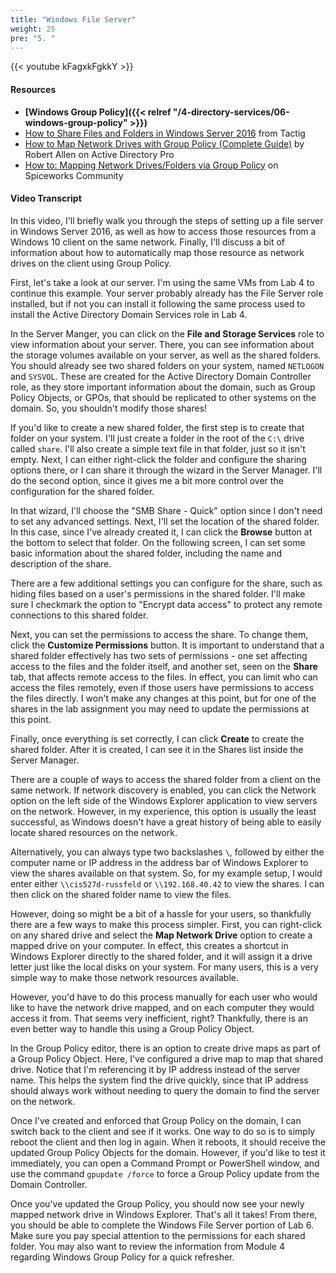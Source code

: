 ```yaml
---
title: "Windows File Server"
weight: 25
pre: "5. "
---
```


{{< youtube kFagxkFgkkY >}}

#### Resources

* **[Windows Group Policy]({{< relref "/4-directory-services/06-windows-group-policy" >}})**
* [How to Share Files and Folders in Windows Server 2016](https://www.tactig.com/share-files-folders-windows-server-2016/) from Tactig
* [How to Map Network Drives with Group Policy (Complete Guide)](https://activedirectorypro.com/map-network-drives-with-group-policy/) by Robert Allen on Active Directory Pro
* [How to: Mapping Network Drives/Folders via Group Policy](https://community.spiceworks.com/how_to/79280-mapping-network-drives-folders-via-group-policy) on Spiceworks Community

#### Video Transcript

In this video, I'll briefly walk you through the steps of setting up a file server in Windows Server 2016, as well as how to access those resources from a Windows 10 client on the same network. Finally, I'll discuss a bit of information about how to automatically map those resource as network drives on the client using Group Policy.

First, let's take a look at our server. I'm using the same VMs from Lab 4 to continue this example. Your server probably already has the File Server role installed, but if not you can install it following the same process used to install the Active Directory Domain Services role in Lab 4.

In the Server Manger, you can click on the **File and Storage Services** role to view information about your server. There, you can see information about the storage volumes available on your server, as well as the shared folders. You should already see two shared folders on your system, named `NETLOGON` and `SYSVOL`. These are created for the Active Directory Domain Controller role, as they store important information about the domain, such as Group Policy Objects, or GPOs, that should be replicated to other systems on the domain. So, you shouldn't modify those shares!

If you'd like to create a new shared folder, the first step is to create that folder on your system. I'll just create a folder in the root of the `C:\` drive called `share`. I'll also create a simple text file in that folder, just so it isn't empty. Next, I can either right-click the folder and configure the sharing options there, or I can share it through the wizard in the Server Manager. I'll do the second option, since it gives me a bit more control over the configuration for the shared folder.

In that wizard, I'll choose the "SMB Share - Quick" option since I don't need to set any advanced settings. Next, I'll set the location of the shared folder. In this case, since I've already created it, I can click the **Browse** button at the bottom to select that folder. On the following screen, I can set some basic information about the shared folder, including the name and description of the share.

There are a few additional settings you can configure for the share, such as hiding files based on a user's permissions in the shared folder. I'll make sure I checkmark the option to "Encrypt data access" to protect any remote connections to this shared folder.

Next, you can set the permissions to access the share. To change them, click the **Customize Permissions** button. It is important to understand that a shared folder effectively has two sets of permissions - one set affecting access to the files and the folder itself, and another set, seen on the **Share** tab, that affects remote access to the files. In effect, you can limit who can access the files remotely, even if those users have permissions to access the files directly. I won't make any changes at this point, but for one of the shares in the lab assignment you may need to update the permissions at this point.

Finally, once everything is set correctly, I can click **Create** to create the shared folder. After it is created, I can see it in the Shares list inside the Server Manager.

There are a couple of ways to access the shared folder from a client on the same network. If network discovery is enabled, you can click the Network option on the left side of the Windows Explorer application to view servers on the network. However, in my experience, this option is usually the least successful, as Windows doesn't have a great history of being able to easily locate shared resources on the network.

Alternatively, you can always type two backslashes `\`, followed by either the computer name or IP address in the address bar of Windows Explorer to view the shares available on that system. So, for my example setup, I would enter either `\\cis527d-russfeld` or `\\192.168.40.42` to view the shares. I can then click on the shared folder name to view the files.

However, doing so might be a bit of a hassle for your users, so thankfully there are a few ways to make this process simpler. First, you can right-click on any shared drive and select the **Map Network Drive** option to create a mapped drive on your computer. In effect, this creates a shortcut in Windows Explorer directly to the shared folder, and it will assign it a drive letter just like the local disks on your system. For many users, this is a very simple way to make those network resources available.

However, you'd have to do this process manually for each user who would like to have the network drive mapped, and on each computer they would access it from. That seems very inefficient, right? Thankfully, there is an even better way to handle this using a Group Policy Object.

In the Group Policy editor, there is an option to create drive maps as part of a Group Policy Object. Here, I've configured a drive map to map that shared drive. Notice that I'm referencing it by IP address instead of the server name. This helps the system find the drive quickly, since that IP address should always work without needing to query the domain to find the server on the network.

Once I've created and enforced that Group Policy on the domain, I can switch back to the client and see if it works. One way to do so is to simply reboot the client and then log in again. When it reboots, it should receive the updated Group Policy Objects for the domain. However, if you'd like to test it immediately, you can open a Command Prompt or PowerShell window, and use the command `gpupdate /force` to force a Group Policy update from the Domain Controller.

Once you've updated the Group Policy, you should now see your newly mapped network drive in Windows Explorer. That's all it takes! From there, you should be able to complete the Windows File Server portion of Lab 6. Make sure you pay special attention to the permissions for each shared folder. You may also want to review the information from Module 4 regarding Windows Group Policy for a quick refresher.
